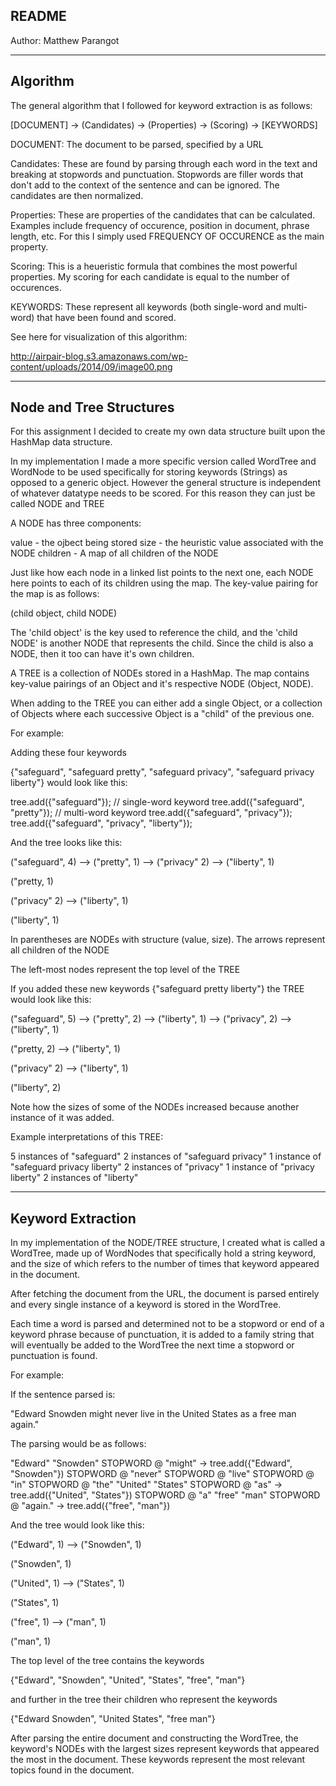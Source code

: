 README
------

Author: Matthew Parangot


---------
Algorithm
---------

The general algorithm that I followed for keyword extraction is as follows:

[DOCUMENT] -> (Candidates) -> (Properties) -> (Scoring) -> [KEYWORDS]

DOCUMENT: The document to be parsed, specified by a URL

Candidates: These are found by parsing through each word in the text and breaking at stopwords and punctuation. Stopwords are filler words that don't add to the context of the sentence and can be ignored. The candidates are then normalized.

Properties: These are properties of the candidates that can be calculated. Examples include frequency of occurence, position in document, phrase length, etc. For this I simply used FREQUENCY OF OCCURENCE as the main property.

Scoring: This is a heueristic formula that combines the most powerful properties. My scoring for each candidate is equal to the number of occurences.

KEYWORDS: These represent all keywords (both single-word and multi-word) that have been found and scored.

See here for visualization of this algorithm:

http://airpair-blog.s3.amazonaws.com/wp-content/uploads/2014/09/image00.png


------------------------
Node and Tree Structures
------------------------

For this assignment I decided to create my own data structure built upon the HashMap data structure.

In my implementation I made a more specific version called WordTree and WordNode to be used specifically for storing keywords (Strings) as opposed to a generic object. However the general structure is independent of whatever datatype needs to be scored. For this reason they can just be called NODE and TREE


A NODE has three components:

value - the ojbect being stored
size - the heuristic value associated with the NODE 
children - A map of all children of the NODE 

Just like how each node in a linked list points to the next one, each NODE here points to each of its children using the map. The key-value pairing for the map is as follows:

(child object, child NODE)

The 'child object' is the key used to reference the child, and the 'child NODE' is another NODE that represents the child. Since the child is also a NODE, then it too can have it's own children.


A TREE is a collection of NODEs stored in a HashMap. The map contains key-value pairings of an Object and it's respective NODE (Object, NODE).

When adding to the TREE you can either add a single Object, or a collection of Objects where each successive Object is a "child" of the previous one.


For example:

Adding these four keywords

{"safeguard", "safeguard pretty", "safeguard privacy", "safeguard privacy liberty"} 
would look like this:
	  
tree.add({"safeguard"});		// single-word keyword
tree.add({"safeguard", "pretty"});	// multi-word keyword
tree.add({"safeguard", "privacy"});
tree.add({"safeguard", "privacy", "liberty"});
	  
And the tree looks like this:
	  
("safeguard", 4) --> ("pretty", 1)
	  	 --> ("privacy" 2) --> ("liberty", 1)
	  
("pretty, 1)
	  
("privacy" 2)	 --> ("liberty", 1)
	  
("liberty", 1)
	  
In parentheses are NODEs with structure (value, size). The arrows represent all children of the NODE

The left-most nodes represent the top level of the TREE
	  
If you added these new keywords {"safeguard pretty liberty"} the TREE would look like this:

("safeguard", 5) --> ("pretty", 2) --> ("liberty", 1)
		 --> ("privacy", 2) --> ("liberty", 1)
	  
("pretty, 2)	 --> ("liberty", 1) 
	  
("privacy" 2)	 --> ("liberty", 1)
	  
("liberty", 2)

Note how the sizes of some of the NODEs increased because another instance of it was added.
	  
Example interpretations of this TREE:
	  
5 instances of "safeguard"
2 instances of "safeguard privacy"
1 instance of "safeguard privacy liberty"
2 instances of "privacy"
1 instance of "privacy liberty"
2 instances of "liberty"


------------------
Keyword Extraction
------------------

In my implementation of the NODE/TREE structure, I created what is called a WordTree, made up of WordNodes that specifically hold a string keyword, and the size of which refers to the number of times that keyword appeared in the document.

After fetching the document from the URL, the document is parsed entirely and every single instance of a keyword is stored in the WordTree.

Each time a word is parsed and determined not to be a stopword or end of a keyword phrase because of punctuation, it is added to a family string that will eventually be added to the WordTree the next time a stopword or punctuation is found.

For example:

If the sentence parsed is:

"Edward Snowden might never live in the United States as a free man again."

The parsing would be as follows:

"Edward"
"Snowden"
STOPWORD @ "might" -> tree.add({"Edward", "Snowden"})
STOPWORD @ "never"
STOPWORD @ "live"
STOPWORD @ "in"
STOPWORD @ "the"
"United"
"States"
STOPWORD @ "as" -> tree.add({"United", "States"})
STOPWORD @ "a"
"free"
"man"
STOPWORD @ "again." -> tree.add({"free", "man"})

And the tree would look like this:

("Edward", 1) --> ("Snowden", 1)

("Snowden", 1)

("United", 1) --> ("States", 1)

("States", 1)

("free", 1)   --> ("man", 1)

("man", 1)

The top level of the tree contains the keywords 

{"Edward", "Snowden", "United", "States", "free", "man"} 

and further in the tree their children who represent the keywords 

{"Edward Snowden", "United States", "free man"}


After parsing the entire document and constructing the WordTree, the keyword's NODEs with the largest sizes represent keywords that appeared the most in the document. These keywords represent the most relevant topics found in the document.






